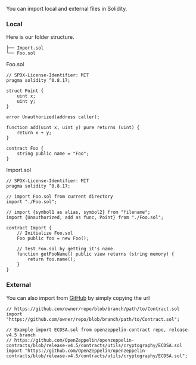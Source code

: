 You can import local and external files in Solidity.

### Local

Here is our folder structure.
```Js
├── Import.sol
└── Foo.sol

```

Foo.sol
```Js
// SPDX-License-Identifier: MIT
pragma solidity ^0.8.17;

struct Point {
    uint x;
    uint y;
}

error Unauthorized(address caller);

function add(uint x, uint y) pure returns (uint) {
    return x + y;
}

contract Foo {
    string public name = "Foo";
}

```

Import.sol
```Js
// SPDX-License-Identifier: MIT
pragma solidity ^0.8.17;

// import Foo.sol from current directory
import "./Foo.sol";

// import {symbol1 as alias, symbol2} from "filename";
import {Unauthorized, add as func, Point} from "./Foo.sol";

contract Import {
    // Initialize Foo.sol
    Foo public foo = new Foo();

    // Test Foo.sol by getting it's name.
    function getFooName() public view returns (string memory) {
        return foo.name();
    }
}

```

### External

You can also import from [GitHub](https://github.com/) by simply copying the url

```Js
// https://github.com/owner/repo/blob/branch/path/to/Contract.sol
import "https://github.com/owner/repo/blob/branch/path/to/Contract.sol";

// Example import ECDSA.sol from openzeppelin-contract repo, release-v4.5 branch
// https://github.com/OpenZeppelin/openzeppelin-contracts/blob/release-v4.5/contracts/utils/cryptography/ECDSA.sol
import "https://github.com/OpenZeppelin/openzeppelin-contracts/blob/release-v4.5/contracts/utils/cryptography/ECDSA.sol";
```

